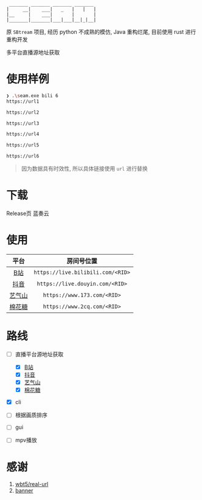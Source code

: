 ```
 _______ _______ _______ _______
|     __|    ___|   _   |   |   |
|__     |    ___|       |       |
|_______|_______|___|___|__|_|__|
```

原 `SBtream` 项目, 经历 python 不成熟的模仿, Java 重构烂尾, 目前使用 rust 进行重构开发

多平台直播源地址获取

# 使用样例
```bash
❯ .\seam.exe bili 6
https://url1

https://url2

https://url3

https://url4

https://url5

https://url6
```

> 因为数据具有时效性, 所以具体链接使用 `url` 进行替换

# 下载
Release页
蓝奏云

# 使用
|平台|房间号位置|
|:-:|:-:|
|[B站](https://live.bilibili.com/)|`https://live.bilibili.com/<RID>`|
|[抖音](https://live.douyin.com/)|`https://live.douyin.com/<RID>`|
|[艺气山](https://www.173.com/)|`https://www.173.com/<RID>`|
|[棉花糖](https://www.2cq.com/)|`https://www.2cq.com/<RID>`|

# 路线
- [ ] 直播平台源地址获取
  - [x] [B站](https://live.bilibili.com/)
  - [x] [抖音](https://live.douyin.com/)
  - [x] [艺气山](https://www.173.com/)
  - [x] [棉花糖](https://www.2cq.com/)
- [x] cli
- [ ] 根据画质排序
- [ ] gui
- [ ] mpv播放



# 感谢

1. [wbt5/real-url](https://github.com/wbt5/real-url/)
2. [banner](https://textkool.com/en/ascii-art-generator?hl=default&vl=default&font=Chunky&text=SEAM)